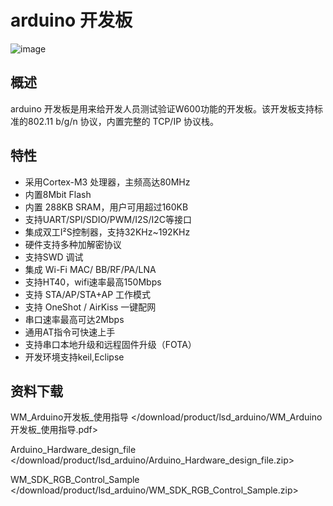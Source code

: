 # arduino 开发板

![image](../.assets/arduino/lsd_arduino.png)

## 概述

arduino 开发板是用来给开发人员测试验证W600功能的开发板。该开发板支持标准的802.11 b/g/n 协议，内置完整的 TCP/IP 协议栈。

## 特性

-   采用Cortex-M3 处理器，主频高达80MHz
-   内置8Mbit Flash
-   内置 288KB SRAM，用户可用超过160KB
-   支持UART/SPI/SDIO/PWM/I2S/I2C等接口
-   集成双工I²S控制器，支持32KHz\~192KHz
-   硬件支持多种加解密协议
-   支持SWD 调试
-   集成 Wi-Fi MAC/ BB/RF/PA/LNA
-   支持HT40，wifi速率最高150Mbps
-   支持 STA/AP/STA+AP 工作模式
-   支持 OneShot / AirKiss 一键配网
-   串口速率最高可达2Mbps
-   通用AT指令可快速上手
-   支持串口本地升级和远程固件升级（FOTA）
-   开发环境支持keil,Eclipse

## 资料下载

WM\_Arduino开发板\_使用指导 \</download/product/lsd\_arduino/WM\_Arduino开发板\_使用指导.pdf\>

Arduino\_Hardware\_design\_file \</download/product/lsd\_arduino/Arduino\_Hardware\_design\_file.zip\>

WM\_SDK\_RGB\_Control\_Sample \</download/product/lsd\_arduino/WM\_SDK\_RGB\_Control\_Sample.zip\>
